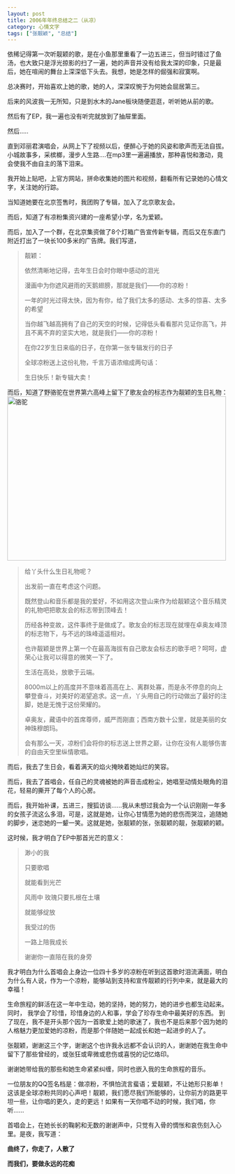 ```yaml
---
layout: post
title: 2006年年终总结之二（从凉）
category: 心情文字
tags: ["张靓颖", "总结"]
---
```


依稀记得第一次听靓颖的歌，是在小鱼那里重看了一边五进三，但当时错过了鱼汤，也大致只是浮光掠影的扫了一遍，她的声音并没有给我太深的印象，只是最后，她在喧闹的舞台上深深低下头去。我想，她是怎样的倔强和寂寞啊。
	
总决赛时，开始喜欢上她的歌，她的人，深深叹惋于为何她会屈居第三。
	
后来的风波我一无所知，只是到水木的Jane板块随便逛逛，听听她从前的歌。
	
然后有了EP，我一遍也没有听完就放到了抽屉里面。
	
然后.....
	
直到邓丽君演唱会，从网上下了视频以后，便醉心于她的风姿和歌声而无法自拔。小城故事多，采槟榔，漫步人生路....在mp3里一遍遍播放，那种喜悦和激动，竟会使我不由自主的落下泪来。
	
我开始上贴吧，上官方网站，拼命收集她的图片和视频，翻看所有记录她的心情文字，关注她的行踪。
	
当知道她要在北京签售时，我团购了专辑，加入了北京歌友会。
	
而后，知道了有凉粉集资兴建的一座希望小学，名为爱颖。
	
而后，加入了一个群，在北京集资做了8个灯箱广告宣传新专辑，而后又在东直门附近打出了一块长100多米的广告牌。我们写道，

>靓颖：
>
>依然清晰地记得，去年生日会时你眼中感动的泪光
>	
>漫画中为你遮风避雨的天鹅翅膀，那就是我们――你的凉粉！
>
>一年的时光过得太快，因为有你，给了我们太多的感动、太多的惊喜、太多的希望
>	
>当你越飞越高拥有了自己的天空的时候，记得低头看看那片见证你高飞，并且不离不弃的坚实大地，就是我们――你的凉粉！
>
>在你22岁生日来临的日子，在你第一张专辑发行的日子
>	
>全球凉粉送上这份礼物，千言万语浓缩成两句话：
>
>生日快乐！新专辑大卖！
	
而后，知道了野骆驼在世界第六高峰上留下了歌友会的标志作为靓颖的生日礼物：
<img src="http://photo9.yupoo.com/20061009/200256_1281163157.jpg" alt="骆驼" width="500" height="375">
	
>给丫头什么生日礼物呢？ 
>	
>出发前一直在考虑这个问题。 
>	
>既然登山和音乐都是我的爱好，不如用这次登山来作为给靓颖这个音乐精灵的礼物吧把歌友会的标志带到顶峰去！ 
>	
>历经各种变故，这件事终于是做成了。歌友会的标志现在就埋在卓奥友峰顶的标志物下，与不远的珠峰遥遥相对。 
>	
>也许靓颖是世界上第一个在最高海拔有自己歌友会标志的歌手吧？呵呵，虚荣心让我可以得意的微笑一下了。 
>	
>生活在高处，放歌于云端。 
>	
>8000m以上的高度并不意味着高高在上、离群处寡，而是永不停息的向上攀登奋斗，对美好的渴望追求。这一点，丫头用自己的行动做出了最好的注脚，她是无愧于这份荣耀的。
>
>卓奥友，藏语中的首席尊师，威严而刚直；西南方数十公里，就是美丽的女神珠穆朗玛。
>	
>会有那么一天，凉粉们会将你的标志送上世界之巅，让你在没有人能够伤害的自由天空里纵情歌唱。


而后，我去了生日会，看着满天的焰火掩映着她灿烂的笑容。
	
而后，我去了首唱会，任自己的灵魂被她的声音击成粉尘，她唱至动情处眼角的泪花，轻易的撕开了每个人的心房。
	
而后，我开始补课，五进三，搜狐访谈......我从未想过我会为一个认识刚刚一年多的女孩子流这么多泪，可是，这就是她，让你心甘情愿为她的悲伤而哭泣，追随她的脚步，迷恋她的一颦一笑。这就是她，张靓颖的张，张靓颖的靓，张靓颖的颖。
	
这时候，我才明白了EP中那首光芒的意义：

>渺小的我
>	
>只要歌唱
>	
>就能看到光芒
>	
>风雨中 玫瑰只要扎根在土壤
>	
>就能够绽放
>	
>我受过的伤
>	
>一路上陪我成长
>	
>谢谢你一直陪在我的身旁
	
我才明白为什么首唱会上身边一位四十多岁的凉粉在听到这首歌时泪流满面，明白为什么有人说，作为一个凉粉，能够站到支持和宣传靓颖的行列中来，就是最大的幸福！
	
生命旅程的鲜活在这一年中生动，她的坚持，她的努力，她的进步也都生动起来。同时， 我学会了珍惜，珍惜身边的人和事，学会了珍存生命中最美好的东西。
到了现在，我不是开头那个因为一首歌爱上她的歌迷了，我也不是后来那个因为她的人格魅力更加爱她的凉粉，而是那个伴随她一起成长和她一起进步的人了。 
	
张靓颖，谢谢这三个字，谢谢这个也许我永远都不会认识的人，谢谢她在我生命中留下了那些曾经的，或张狂或卑微或悲伤或喜悦的记忆烙印。 
	
谢谢她带给我的那些和她生命紧紧纠缠，同时也嵌入我的生命旅程的音乐。
	
一位朋友的QQ签名档是：做凉粉，不惧怕流言蜚语；爱靓颖，不让她形只影单！这该是全球凉粉共同的心声吧！靓颖，我们愿尽我们所能够的，让你前方的路更平坦一些，让你唱的更久，走的更远！如果有一天你唱不动的时候，我们唱，你听......
	
首唱会上，在她长长的鞠躬和无数的谢谢声中，只觉有入骨的惆怅和哀伤刻入心里。是夜，我写道： 

**曲终了，你走了，人散了**
	
**而我们，要做永远的花痴**